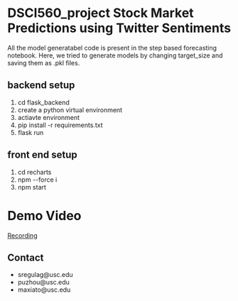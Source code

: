 # DSCI560_project Stock Market Predictions using Twitter Sentiments
All the model generatabel code is present in the step based forecasting notebook. Here, we tried to generate models by changing target_size and saving them as .pkl files.

## backend setup
<ol>
<li>cd flask_backend</li>
<li>create a python virtual environment</li>
<li>actiavte environment</li>
<li>pip install -r requirements.txt</li>
<li>flask run</li>
</ol>

## front end setup
<ol>
<li>cd recharts</li>

<li>npm --force i</li>

<li>npm start</li>
</ol>

# Demo Video
[Recording](https://drive.google.com/file/d/17fE381ZG2n49Ufh2A5mNv--CV-pXpqRS/view?usp=sharing)

## Contact
<ul>
  <li>sregulag@usc.edu</li>
  <li>puzhou@usc.edu</li>
  <li>maxiato@usc.edu</li>
</ul>
